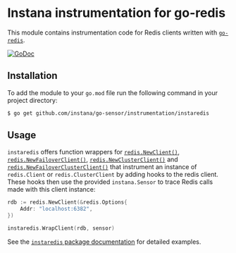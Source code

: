 Instana instrumentation for go-redis
==========================================

This module contains instrumentation code for Redis clients written with [`go-redis`](https://pkg.go.dev/github.com/go-redis/redis/v8).

[![GoDoc](https://pkg.go.dev/badge/github.com/instana/go-sensor/instrumentation/instaredis)][godoc]

Installation
------------

To add the module to your `go.mod` file run the following command in your project directory:

```bash
$ go get github.com/instana/go-sensor/instrumentation/instaredis
```

Usage
-----

`instaredis` offers function wrappers for [`redis.NewClient()`][instaredis.WrapClient], [`redis.NewFailoverClient()`][instaredis.WrapClient],
[`redis.NewClusterClient()`][instaredis.WrapClusterClient] and [`redis.NewFailoverClusterClient()`][instaredis.WrapClusterClient]
that instrument an instance of `redis.Client` or `redis.ClusterClient` by adding hooks to the redis client. These hooks then
use the provided `instana.Sensor` to trace Redis calls made with this client instance:

```go
rdb := redis.NewClient(&redis.Options{
	Addr: "localhost:6382",
})

instaredis.WrapClient(rdb, sensor)
```


See the [`instaredis` package documentation][godoc] for detailed examples.


[godoc]: https://pkg.go.dev/github.com/instana/go-sensor/instrumentation/instaredis
[instaredis.WrapClient]: https://pkg.go.dev/github.com/instana/go-sensor/instrumentation/instaredis#WrapClient
[instaredis.WrapClusterClient]: https://pkg.go.dev/github.com/instana/go-sensor/instrumentation/instaredis#WrapClusterClient

